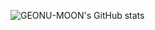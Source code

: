 ![GEONU-MOON's GitHub stats](https://github-readme-stats.vercel.app/api?username=GEONU-MOON&theme=react&show_icons=true)
